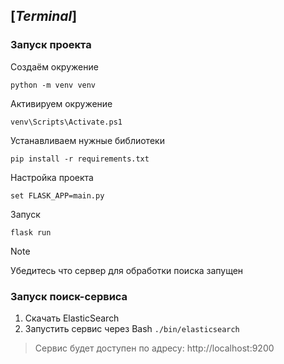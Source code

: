 ## [*Terminal*]
### Запуск проекта

Создаём окружение
```
python -m venv venv
```
Активируем окружение
```
venv\Scripts\Activate.ps1
```
Устанавливаем нужные библиотеки
```
pip install -r requirements.txt
```
Настройка проекта
```
set FLASK_APP=main.py
```
Запуск
```
flask run
```
> [!NOTE]
> Убедитесь что сервер для обработки поиска запущен

### Запуск поиск-сервиса

1. Скачать ElasticSearch
2. Запустить сервис через Bash ```./bin/elasticsearch```
> Сервис будет доступен по адресу: http://localhost:9200
